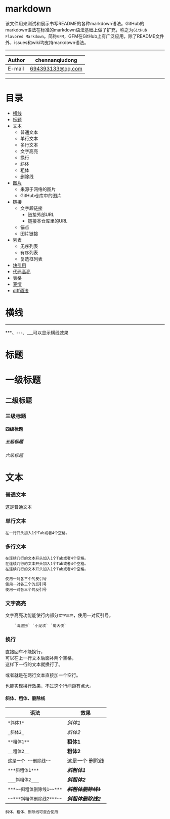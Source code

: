 # markdown
该文件用来测试和展示书写README的各种markdown语法。GitHub的markdown语法在标准的markdown语法基础上做了扩充，称之为`GitHub Flavored Markdown`。简称`GFM`，GFM在GitHub上有广泛应用，除了README文件外，issues和wiki均支持markdown语法。

---
| Author | chennanqiudong |
| --- | --- |
| E-mail | 694393133@qq.com | 
---

# 目录
- [横线](#横线)
- [标题](#标题)
- [文本](#文本)
    - 普通文本
    - 单行文本
    - 多行文本
    - 文字高亮
    - 换行
    - 斜体
    - 粗体
    - 删除线
- [图片](#图片)
    - 来源于网络的图片
    - GitHub仓库中的图片
- [链接](#链接)
    - 文字超链接
        - 链接外部URL
        - 链接本仓库里的URL
    - 锚点
    - 图片链接
- [列表](#列表)
    - 无序列表
    - 有序列表
    - 复选框列表
- [块引用](#块引用)
- [代码高亮](#代码高亮)
- [表格](#表格)
- [表情](#表情)
- [diff语法](#diff语法)

# 横线
---
***、---、___可以显示横线效果

# 标题
# 一级标题
## 二级标题
### 三级标题
#### 四级标题
##### 五级标题
###### 六级标题

# 文本
### 普通文本
这是普通文本
### 单行文本
    在一行开头加入1个Tab或者4个空格。
### 多行文本
    在连续几行的文本开头加入1个Tab或者4个空格。
    在连续几行的文本开头加入1个Tab或者4个空格。
    在连续几行的文本开头加入1个Tab或者4个空格。
```
使用一对各三个的反引号
使用一对各三个的反引号
使用一对各三个的反引号
```
### 文字高亮
文字高亮功能能使行内部分`文字高亮`，使用一对反引号。  
```
    `海底捞` `小龙坎` `蜀大侠`
```
### 换行
直接回车不能换行，  
可以在上一行文本后面补两个空格，  
这样下一行的文本就换行了。  

或者就是在两行文本直接加一个空行。

也能实现换行效果，不过这个行间距有点大。
#### 斜体、粗体、删除线
|语法|效果|
|----|-----|
|`*斜体1*`|*斜体1*|
|`_斜体2_`| _斜体2_|
|`**粗体1**`|**粗体1**|
|`__粗体2__`|__粗体2__|
|`这是一个 ~~删除线~~`|这是一个 ~~删除线~~|
|`***斜粗体1***`|***斜粗体1***|
|`___斜粗体2___`|___斜粗体2___|
|`***~~斜粗体删除线1~~***`|***~~斜粗体删除线1~~***|
|`~~***斜粗体删除线2***~~`|~~***斜粗体删除线2***~~|
    斜体、粗体、删除线可混合使用











